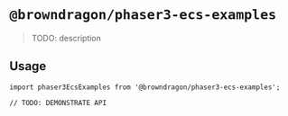 # `@browndragon/phaser3-ecs-examples`

> TODO: description

## Usage

```
import phaser3EcsExamples from '@browndragon/phaser3-ecs-examples';

// TODO: DEMONSTRATE API
```
